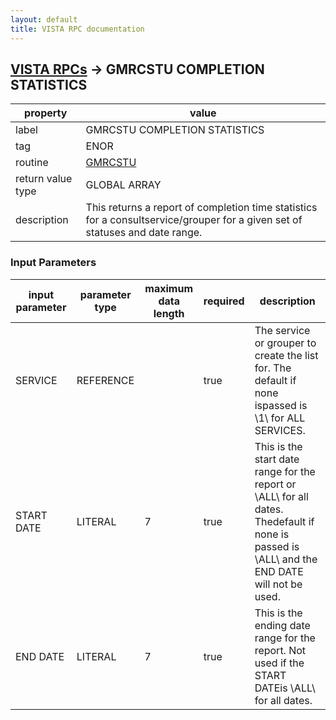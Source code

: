 ```yaml
---
layout: default
title: VISTA RPC documentation
---
```




## [VISTA RPCs](TableOfContent.md) &#8594; GMRCSTU COMPLETION STATISTICS 

 property | value 
--- | --- 
 label | GMRCSTU COMPLETION STATISTICS
 tag | ENOR
 routine | [GMRCSTU](http://code.osehra.org/dox/Routine_GMRCSTU_source.html)
 return value type | GLOBAL ARRAY
 description | This returns a report of completion time statistics for a consultservice/grouper for a given set of statuses and date range.

### Input Parameters

| input parameter | parameter type | maximum data length | required | description | 
| --- | --- | --- | --- | --- | 
| SERVICE | REFERENCE |  | true | The service or grouper to create the list for.  The default if none ispassed is \1\ for ALL SERVICES. | 
| START DATE | LITERAL | 7 | true | This is the start date range for the report or \ALL\ for all dates.  Thedefault if none is passed is \ALL\ and the END DATE will not be used. | 
| END DATE | LITERAL | 7 | true | This is the ending date range for the report.  Not used if the START DATEis \ALL\ for all dates. | 